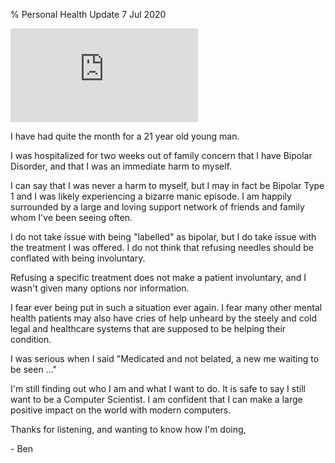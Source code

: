 % Personal Health Update
7 Jul 2020

<iframe src="https://www.youtube.com/embed/RvBKfMZiPBQ" frameborder="0" allow="accelerometer; autoplay; encrypted-media; gyroscope; picture-in-picture" allowfullscreen></iframe>

I have had quite the month for a 21 year old young man.

I was hospitalized for two weeks out of family concern that I have Bipolar Disorder, and that I was an immediate harm to myself.

I can say that I was never a harm to myself, but I may in fact be Bipolar Type 1 and I was likely experiencing a bizarre manic episode.
I am happily surrounded by a large and loving support network of friends and family whom I've been seeing often.

I do not take issue with being "labelled" as bipolar, but I do take issue with the treatment I was offered.
I do not think that refusing needles should be conflated with being involuntary.

Refusing a specific treatment does not make a patient involuntary, and I wasn't given many options nor information.

I fear ever being put in such a situation ever again.
I fear many other mental health patients may also have cries of help unheard by the steely and cold legal and healthcare systems that are supposed to be helping their condition.

I was serious when I said "Medicated and not belated, a new me waiting to be seen ..."

I'm still finding out who I am and what I want to do. It is safe to say I still want to be a Computer Scientist.
I am confident that I can make a large positive impact on the world with modern computers.

Thanks for listening,
and wanting to know how I'm doing,

\- Ben
